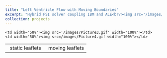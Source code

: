 ```yaml
---
title: "Left Ventricle Flow with Moving Boundaries"
excerpt: "Hybrid FSI solver coupling IBM and ALE<br/><img src='/images/heart.png'>"
collection: projects
---
```






<table>
 <tr align="center">
  
    <td width="50%"><img src='/images/Picture3.gif' width="100%"></td>
    <td width="50%"><img src=/images/Picture4.gif width="100%"></td>
 </tr>
 <tr align="center">
   <td width="50%">static leaflets</td>
   <td width="50%">moving leaflets</td>   
 </tr>
</table>

